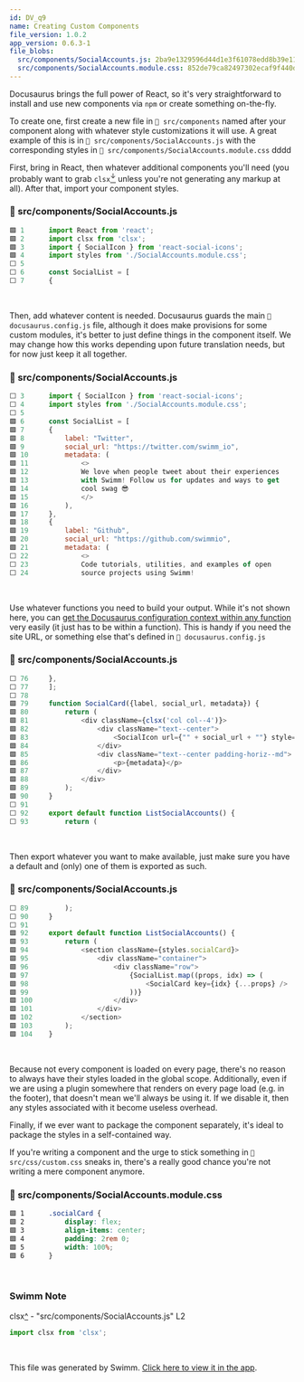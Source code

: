 ```yaml
---
id: DV_q9
name: Creating Custom Components
file_version: 1.0.2
app_version: 0.6.3-1
file_blobs:
  src/components/SocialAccounts.js: 2ba9e1329596d44d1e3f61078edd8b39e1131719
  src/components/SocialAccounts.module.css: 852de79ca82497302ecaf9f440d10f310dcc8c43
---
```


Docusaurus brings the full power of React, so it's very straightforward to install and use new components via `npm` or create something on-the-fly.

To create one, first create a new file in `📄 src/components` named after your component along with whatever style customizations it will use. A great example of this is in `📄 src/components/SocialAccounts.js` with the corresponding styles in `📄 src/components/SocialAccounts.module.css`
dddd
<br/>

First, bring in React, then whatever additional components you'll need (you probably want to grab `clsx`[<sup id="Z1PgI59">↓</sup>](#f-Z1PgI59) unless you're not generating any markup at all). After that, import your component styles.
<!-- NOTE-swimm-snippet: the lines below link your snippet to Swimm -->
### 📄 src/components/SocialAccounts.js
```javascript
🟩 1      import React from 'react';
🟩 2      import clsx from 'clsx';
🟩 3      import { SocialIcon } from 'react-social-icons';
🟩 4      import styles from './SocialAccounts.module.css';
⬜ 5      
⬜ 6      const SocialList = [
⬜ 7      {
```

<br/>

Then, add whatever content is needed. Docusaurus guards the main `📄 docusaurus.config.js` file, although it does make provisions for some custom modules, it's better to just define things in the component itself. We may change how this works depending upon future translation needs, but for now just keep it all together.
<!-- NOTE-swimm-snippet: the lines below link your snippet to Swimm -->
### 📄 src/components/SocialAccounts.js
```javascript
⬜ 3      import { SocialIcon } from 'react-social-icons';
⬜ 4      import styles from './SocialAccounts.module.css';
⬜ 5      
🟩 6      const SocialList = [
🟩 7      {
🟩 8          label: "Twitter",
🟩 9          social_url: "https://twitter.com/swimm_io",
🟩 10         metadata: (
🟩 11             <>
🟩 12             We love when people tweet about their experiences
🟩 13             with Swimm! Follow us for updates and ways to get
🟩 14             cool swag 😎
🟩 15             </>
🟩 16         ),
🟩 17     },
🟩 18     {
🟩 19         label: "Github",
🟩 20         social_url: "https://github.com/swimmio",
🟩 21         metadata: (
⬜ 22             <>
⬜ 23             Code tutorials, utilities, and examples of open
⬜ 24             source projects using Swimm!
```

<br/>

Use whatever functions you need to build your output. While it's not shown here, you can [get the Docusaurus configuration context within any function](https://docusaurus.io/docs/docusaurus-core#usedocusauruscontext) very easily (it just has to be within a function). This is handy if you need the site URL, or something else that's defined in `📄 docusaurus.config.js`
<!-- NOTE-swimm-snippet: the lines below link your snippet to Swimm -->
### 📄 src/components/SocialAccounts.js
```javascript
⬜ 76     },
⬜ 77     ];
⬜ 78     
🟩 79     function SocialCard({label, social_url, metadata}) {
🟩 80         return (
🟩 81             <div className={clsx('col col--4')}>
🟩 82                 <div className="text--center">
🟩 83                     <SocialIcon url={"" + social_url + ""} style={{height: 100, width: 100}} label={"" + label + ""} />
🟩 84                 </div>
🟩 85                 <div className="text--center padding-horiz--md">
🟩 86                     <p>{metadata}</p>
🟩 87                 </div>
🟩 88             </div>
🟩 89         );
🟩 90     }
⬜ 91     
⬜ 92     export default function ListSocialAccounts() {
⬜ 93         return (
```

<br/>

Then export whatever you want to make available, just make sure you have a default and (only) one of them is exported as such.
<!-- NOTE-swimm-snippet: the lines below link your snippet to Swimm -->
### 📄 src/components/SocialAccounts.js
```javascript
⬜ 89         );
⬜ 90     }
⬜ 91     
🟩 92     export default function ListSocialAccounts() {
🟩 93         return (
🟩 94             <section className={styles.socialCard}>
🟩 95                 <div className="container">
🟩 96                     <div className="row">
🟩 97                         {SocialList.map((props, idx) => (
🟩 98                             <SocialCard key={idx} {...props} />
🟩 99                         ))}
🟩 100                    </div>
🟩 101                </div>
🟩 102            </section>
🟩 103        );
🟩 104    }
```

<br/>

Because not every component is loaded on every page, there's no reason to always have their styles loaded in the global scope. Additionally, even if we are using a plugin somewhere that renders on every page load (e.g. in the footer), that doesn't mean we'll always be using it. If we disable it, then any styles associated with it become useless overhead.

Finally, if we ever want to package the component separately, it's ideal to package the styles in a self-contained way.

If you're writing a component and the urge to stick something in `📄 src/css/custom.css` sneaks in, there's a really good chance you're not writing a mere component anymore.
<!-- NOTE-swimm-snippet: the lines below link your snippet to Swimm -->
### 📄 src/components/SocialAccounts.module.css
```css
🟩 1      .socialCard {
🟩 2          display: flex;
🟩 3          align-items: center;
🟩 4          padding: 2rem 0;
🟩 5          width: 100%;
🟩 6      }
```

<br/>

<!-- THIS IS AN AUTOGENERATED SECTION. DO NOT EDIT THIS SECTION DIRECTLY -->
### Swimm Note

<span id="f-Z1PgI59">clsx</span>[^](#Z1PgI59) - "src/components/SocialAccounts.js" L2
```javascript
import clsx from 'clsx';
```

<br/>

This file was generated by Swimm. [Click here to view it in the app](https://app.swimm.io/#/repos/Z2l0aHViJTNBJTNBZG9jcy5zd2ltbS5pbyUzQSUzQXN3aW1taW8=/docs/DV_q9).
